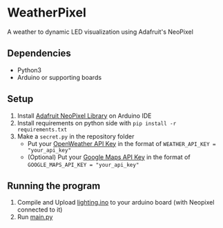# WeatherPixel
 A weather to dynamic LED visualization using Adafruit's NeoPixel

 ## Dependencies
 - Python3
 - Arduino or supporting boards
 
 ## Setup
 1. Install [Adafruit NeoPixel Library](https://github.com/adafruit/Adafruit_NeoPixel) on Arduino IDE
 2. Install requirements on python side with `pip install -r requirements.txt`
 3. Make a `secret.py` in the repository folder
    - Put your [OpenWeather API Key](https://openweathermap.org/api) in the format of `WEATHER_API_KEY = "your_api_key"`
    - (Optional) Put your [Google Maps API Key](https://developers.google.com/maps) in the format of `GOOGLE_MAPS_API_KEY = "your_api_key"`

 ## Running the program
 1. Compile and Upload [lighting.ino](./arduino_src/lighting/lighting.ino) to your arduino board (with Neopixel connected to it)
 2. Run [main.py](./main.py)

